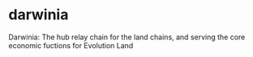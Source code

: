 # darwinia
Darwinia: The hub relay chain for the land chains, and serving the core economic fuctions for Evolution Land 
